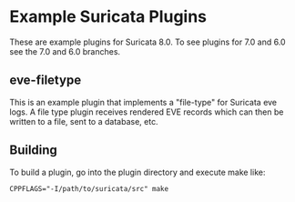 # Example Suricata Plugins

These are example plugins for Suricata 8.0. To see plugins for 7.0 and
6.0 see the 7.0 and 6.0 branches.

## eve-filetype

This is an example plugin that implements a "file-type" for Suricata
eve logs. A file type plugin receives rendered EVE records which can
then be written to a file, sent to a database, etc.

## Building

To build a plugin, go into the plugin directory and execute make like:
```
CPPFLAGS="-I/path/to/suricata/src" make
```
